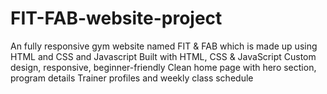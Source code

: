 # FIT-FAB-website-project
An fully responsive gym website named FIT &amp; FAB which is made up using HTML and CSS and Javascript
Built with HTML, CSS & JavaScript
Custom design, responsive, beginner-friendly
Clean home page with hero section, program details
Trainer profiles and weekly class schedule

